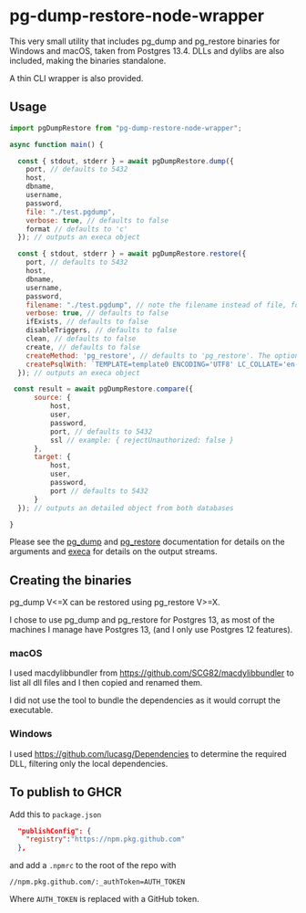 # pg-dump-restore-node-wrapper

This very small utility that includes pg_dump and pg_restore binaries for Windows and macOS, taken from Postgres 13.4. DLLs and dylibs are also included, making the binaries standalone.

A thin CLI wrapper is also provided.

## Usage

```js
import pgDumpRestore from "pg-dump-restore-node-wrapper";

async function main() {

  const { stdout, stderr } = await pgDumpRestore.dump({
    port, // defaults to 5432
    host,
    dbname,
    username,
    password,
    file: "./test.pgdump",
    verbose: true, // defaults to false
    format // defaults to 'c'
  }); // outputs an execa object

  const { stdout, stderr } = await pgDumpRestore.restore({
    port, // defaults to 5432
    host,
    dbname,
    username,
    password,
    filename: "./test.pgdump", // note the filename instead of file, following the pg_restore naming.
    verbose: true, // defaults to false
    ifExists, // defaults to false
    disableTriggers, // defaults to false
    clean, // defaults to false
    create, // defaults to false
    createMethod: 'pg_restore', // defaults to 'pg_restore'. The options are 'auto', 'psql' and 'pg_restore'
    createPsqlWith: `TEMPLATE=template0 ENCODING='UTF8' LC_COLLATE='en-US' LC_CTYPE='en-US';` // optional (only if createMethod is psql)
  }); // outputs an execa object

 const result = await pgDumpRestore.compare({
      source: {
          host,
          user,
          password,
          port, // defaults to 5432
          ssl // example: { rejectUnauthorized: false }
      },
      target: {
          host,
          user,
          password,
          port // defaults to 5432
      }
  }); // outputs an detailed object from both databases

}
```

Please see the [pg_dump](https://www.postgresql.org/docs/12/app-pgdump.html) and [pg_restore](https://www.postgresql.org/docs/12/app-pgrestore.html) documentation for details on the arguments and [execa](https://github.com/sindresorhus/execa) for details on the output streams.

## Creating the binaries

pg_dump V<=X can be restored using pg_restore V>=X.

I chose to use pg_dump and pg_restore for Postgres 13, as most of the machines I manage have Postgres 13, (and I only use Postgres 12 features).

### macOS

I used macdylibbundler from https://github.com/SCG82/macdylibbundler to list all dll files and I then copied and renamed them.

I did not use the tool to bundle the dependencies as it would corrupt the executable.

### Windows

I used https://github.com/lucasg/Dependencies to determine the required DLL, filtering only the local dependencies.



## To publish to GHCR

Add this to `package.json`
```json
  "publishConfig": {
    "registry":"https://npm.pkg.github.com"
  },
```

and add a `.npmrc` to the root of the repo with 
```.npmrc
//npm.pkg.github.com/:_authToken=AUTH_TOKEN
```
Where `AUTH_TOKEN` is replaced with a GitHub token.